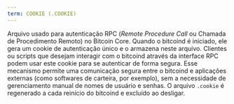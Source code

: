 ```yaml
---
term: COOKIE (.COOKIE)
---
```


Arquivo usado para autenticação RPC (*Remote Procedure Call* ou Chamada de Procedimento Remoto) no Bitcoin Core. Quando o bitcoind é iniciado, ele gera um cookie de autenticação único e o armazena neste arquivo. Clientes ou scripts que desejam interagir com o bitcoind através da interface RPC podem usar este cookie para se autenticar de forma segura. Esse mecanismo permite uma comunicação segura entre o bitcoind e aplicações externas (como softwares de carteira, por exemplo), sem a necessidade de gerenciamento manual de nomes de usuário e senhas. O arquivo `.cookie` é regenerado a cada reinício do bitcoind e excluído ao desligar.